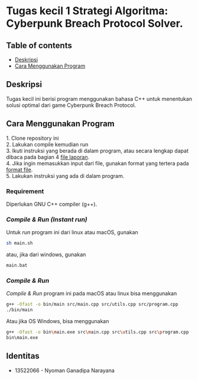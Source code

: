 # Tugas kecil 1 Strategi Algoritma: Cyberpunk Breach Protocol Solver.

## Table of contents

- <a href="#description">Deskripsi</a>
- <a href="#how-to-run">Cara Menggunakan Program</a>

<h2 id="description">Deskripsi</h2>
Tugas kecil ini berisi program menggunakan bahasa C++ untuk menentukan solusi optimal dari game Cyberpunk Breach Protocol.

<h2 id="how-to-run">Cara Menggunakan Program</h2>
1. Clone repository ini <br>
2. Lakukan compile kemudian run <br>
3. Ikuti instruksi yang berada di dalam program, atau secara lengkap dapat dibaca pada bagian 4 <a href="doc/Tucil1_K2_13522066_Nyoman Ganadipa Narayana.pdf">file laporan</a>. <br>
4. Jika ingin memasukkan input dari file, gunakan format yang tertera pada <a href="test/formatfile.txt">format file</a>. <br>
5. Lakukan instruksi yang ada di dalam program. <br>

### Requirement

Diperlukan GNU C++ compiler (g++).

### _Compile & Run (Instant run)_

Untuk _run_ program ini dari linux atau macOS, gunakan

```bash
sh main.sh
```

atau, jika dari windows, gunakan

```bash
main.bat
```

### _Compile & Run_

_Compile & Run_ program ini pada macOS atau linux bisa menggunakan

```bash
g++ -Ofast -o bin/main src/main.cpp src/utils.cpp src/program.cpp
./bin/main
```

Atau jika OS Windows, bisa menggunakan

```bash
g++ -Ofast -o bin\main.exe src\main.cpp src\utils.cpp src\program.cpp
bin\main.exe
```

<h2 id="identitu">Identitas</h2>

- 13522066 - Nyoman Ganadipa Narayana
